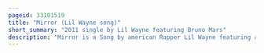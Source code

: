 ```yaml
---
pageid: 33101519
title: "Mirror (Lil Wayne song)"
short_summary: "2011 single by Lil Wayne featuring Bruno Mars"
description: "Mirror is a Song by american Rapper Lil Wayne featuring american Singer-Songwriter Bruno Mars. The second Bonus Track from the deluxe Edition of Tha Carter Iv was released on 13 September 2011 by young Money Cash Money and universal Republic Records to urban contemporary Radio Stations as the sixth and last single. The Artists wrote the Song alongside Phillip Lawrence and Producer Ramon 'Reo' Owen of the Soundkillers, with Co-Production from the Smeezingtons. The Song was produced three Years before its Release. Owen was able with mike Caren's Help to get the Track to several Rappers who rejected it. Lil Wayne liked the Song after hearing it, however, and his Verses were added to Mars's Hook Vocals already on the Track."
---
```

